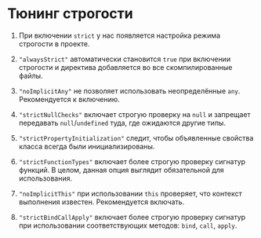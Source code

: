 # Тюнинг строгости

1. При включении `strict` у нас появляется настройка режима строгости в проекте.

2. `"alwaysStrict"` автоматически становится `true` при включении строгости и директива добавляется во все скомпилированные файлы.

3. `"noImplicitAny"` не позволяет использовать неопределённые `any`. Рекомендуется к включению.

4. `"strictNullChecks"` включает строгую проверку на `null` и запрещает передавать `null`/`undefined` туда, где ожидаются другие типы.

5. `"strictPropertyInitialization"` следит, чтобы объявленные свойства класса всегда были инициализированы.

6. `"strictFunctionTypes"`  включает более строгую проверку сигнатур функций. В целом, данная опция выглядит обязательной для использования.

7. `"noImplicitThis"` при использовании `this` проверяет, что контекст выполнения известен. Рекомендуется включать.

8. `"strictBindCallApply"` включает более строгую проверку сигнатур при использовании соответствующих методов: `bind`, `call`, `apply`.